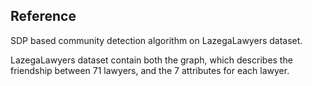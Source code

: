## Reference
SDP based community detection algorithm on LazegaLawyers dataset.

LazegaLawyers dataset contain both the graph, which describes the friendship
between 71 lawyers, and the 7 attributes for each lawyer.


